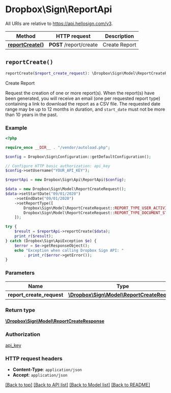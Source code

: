 # Dropbox\Sign\ReportApi

All URIs are relative to https://api.hellosign.com/v3.

| Method | HTTP request | Description |
| ------------- | ------------- | ------------- |
| [**reportCreate()**](ReportApi.md#reportCreate) | **POST** /report/create | Create Report |


## `reportCreate()`

```php
reportCreate($report_create_request): \Dropbox\Sign\Model\ReportCreateResponse
```
Create Report

Request the creation of one or more report(s).  When the report(s) have been generated, you will receive an email (one per requested report type) containing a link to download the report as a CSV file. The requested date range may be up to 12 months in duration, and `start_date` must not be more than 10 years in the past.

### Example

```php
<?php

require_once __DIR__ . "/vendor/autoload.php";

$config = Dropbox\Sign\Configuration::getDefaultConfiguration();

// Configure HTTP basic authorization: api_key
$config->setUsername("YOUR_API_KEY");

$reportApi = new Dropbox\Sign\Api\ReportApi($config);

$data = new Dropbox\Sign\Model\ReportCreateRequest();
$data->setStartDate("09/01/2020")
    ->setEndDate("09/01/2020")
    ->setReportType([
        Dropbox\Sign\Model\ReportCreateRequest::REPORT_TYPE_USER_ACTIVITY,
        Dropbox\Sign\Model\ReportCreateRequest::REPORT_TYPE_DOCUMENT_STATUS,
    ]);

try {
    $result = $reportApi->reportCreate($data);
    print_r($result);
} catch (Dropbox\Sign\ApiException $e) {
    $error = $e->getResponseObject();
    echo "Exception when calling Dropbox Sign API: "
        . print_r($error->getError());
}

```

### Parameters

|Name | Type | Description  | Notes |
| ------------- | ------------- | ------------- | ------------- |
| **report_create_request** | [**\Dropbox\Sign\Model\ReportCreateRequest**](../Model/ReportCreateRequest.md)|  | |

### Return type

[**\Dropbox\Sign\Model\ReportCreateResponse**](../Model/ReportCreateResponse.md)

### Authorization

[api_key](../../README.md#api_key)

### HTTP request headers

- **Content-Type**: `application/json`
- **Accept**: `application/json`

[[Back to top]](#) [[Back to API list]](../../README.md#endpoints)
[[Back to Model list]](../../README.md#models)
[[Back to README]](../../README.md)
